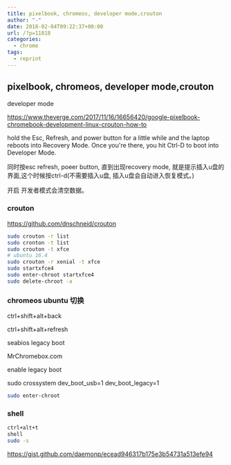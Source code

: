 ```yaml
---
title: pixelbook, chromeos, developer mode,crouton
author: "-"
date: 2018-02-04T09:22:37+00:00
url: /?p=11818
categories:
  - chrome
tags:
  - reprint
---
```


## pixelbook, chromeos, developer mode,crouton

developer mode
  
https://www.theverge.com/2017/11/16/16656420/google-pixelbook-chromebook-development-linux-crouton-how-to
  
hold the Esc, Refresh, and power button for a little while and the laptop reboots into Recovery Mode. Once you're there, you hit Ctrl-D to boot into Developer Mode.
  
同时按esc refresh, poeer button, 直到出现recovery mode, 就是提示插入u盘的界面,这个时候按ctrl-d(不需要插入u盘, 插入u盘会自动进入恢复模式。)
  
开启 开发者模式会清空数据。

### crouton

https://github.com/dnschneid/crouton

```bash
sudo crouton -r list
sudo cronton -t list
sudo crouton -t xfce
# ubuntu 16.4
sudo crouton -r xenial -t xfce
sudo startxfce4
sudo enter-chroot startxfce4
sudo delete-chroot -a
```

### chromeos ubuntu 切换

ctrl+shift+alt+back
  
ctrl+shift+alt+refresh

seabios legacy boot
  
MrChromebox.com

enable legacy boot
  
sudo crossystem dev_boot_usb=1 dev_boot_legacy=1

```bash
sudo enter-chroot
```

### shell

```bash
ctrl+alt+t
shell
sudo -s
```

https://gist.github.com/daemonp/ecead946317b175e3b54731a513efe94